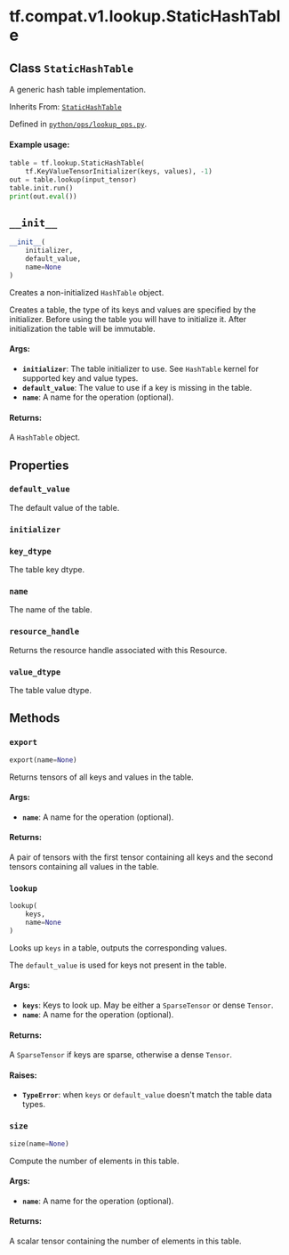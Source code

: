 <div itemscope itemtype="http://developers.google.com/ReferenceObject">
<meta itemprop="name" content="tf.compat.v1.lookup.StaticHashTable" />
<meta itemprop="path" content="Stable" />
<meta itemprop="property" content="default_value"/>
<meta itemprop="property" content="initializer"/>
<meta itemprop="property" content="key_dtype"/>
<meta itemprop="property" content="name"/>
<meta itemprop="property" content="resource_handle"/>
<meta itemprop="property" content="value_dtype"/>
<meta itemprop="property" content="__init__"/>
<meta itemprop="property" content="export"/>
<meta itemprop="property" content="lookup"/>
<meta itemprop="property" content="size"/>
</div>

# tf.compat.v1.lookup.StaticHashTable

## Class `StaticHashTable`

A generic hash table implementation.

Inherits From: [`StaticHashTable`](../../../../tf/lookup/StaticHashTable.md)



Defined in [`python/ops/lookup_ops.py`](/code/stable/tensorflow/python/ops/lookup_ops.py).

<!-- Placeholder for "Used in" -->


#### Example usage:



```python
table = tf.lookup.StaticHashTable(
    tf.KeyValueTensorInitializer(keys, values), -1)
out = table.lookup(input_tensor)
table.init.run()
print(out.eval())
```

<h2 id="__init__"><code>__init__</code></h2>

``` python
__init__(
    initializer,
    default_value,
    name=None
)
```

Creates a non-initialized `HashTable` object.

Creates a table, the type of its keys and values are specified by the
initializer.
Before using the table you will have to initialize it. After initialization
the table will be immutable.

#### Args:


* <b>`initializer`</b>: The table initializer to use. See `HashTable` kernel for
  supported key and value types.
* <b>`default_value`</b>: The value to use if a key is missing in the table.
* <b>`name`</b>: A name for the operation (optional).


#### Returns:

A `HashTable` object.




## Properties

<h3 id="default_value"><code>default_value</code></h3>

The default value of the table.


<h3 id="initializer"><code>initializer</code></h3>




<h3 id="key_dtype"><code>key_dtype</code></h3>

The table key dtype.


<h3 id="name"><code>name</code></h3>

The name of the table.


<h3 id="resource_handle"><code>resource_handle</code></h3>

Returns the resource handle associated with this Resource.


<h3 id="value_dtype"><code>value_dtype</code></h3>

The table value dtype.




## Methods

<h3 id="export"><code>export</code></h3>

``` python
export(name=None)
```

Returns tensors of all keys and values in the table.


#### Args:


* <b>`name`</b>: A name for the operation (optional).


#### Returns:

A pair of tensors with the first tensor containing all keys and the
  second tensors containing all values in the table.


<h3 id="lookup"><code>lookup</code></h3>

``` python
lookup(
    keys,
    name=None
)
```

Looks up `keys` in a table, outputs the corresponding values.

The `default_value` is used for keys not present in the table.

#### Args:


* <b>`keys`</b>: Keys to look up. May be either a `SparseTensor` or dense `Tensor`.
* <b>`name`</b>: A name for the operation (optional).


#### Returns:

A `SparseTensor` if keys are sparse, otherwise a dense `Tensor`.



#### Raises:


* <b>`TypeError`</b>: when `keys` or `default_value` doesn't match the table data
  types.

<h3 id="size"><code>size</code></h3>

``` python
size(name=None)
```

Compute the number of elements in this table.


#### Args:


* <b>`name`</b>: A name for the operation (optional).


#### Returns:

A scalar tensor containing the number of elements in this table.





